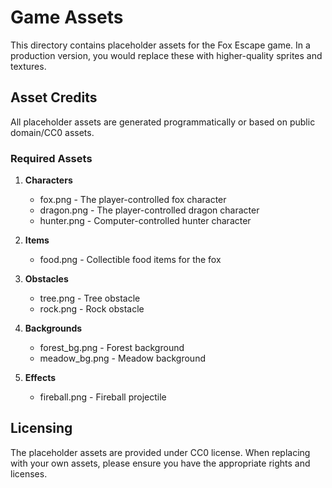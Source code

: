 # Game Assets

This directory contains placeholder assets for the Fox Escape game. In a production version, you would replace these with higher-quality sprites and textures.

## Asset Credits

All placeholder assets are generated programmatically or based on public domain/CC0 assets.

### Required Assets

1. **Characters**
   - fox.png - The player-controlled fox character
   - dragon.png - The player-controlled dragon character
   - hunter.png - Computer-controlled hunter character

2. **Items**
   - food.png - Collectible food items for the fox

3. **Obstacles**
   - tree.png - Tree obstacle
   - rock.png - Rock obstacle

4. **Backgrounds**
   - forest_bg.png - Forest background
   - meadow_bg.png - Meadow background

5. **Effects**
   - fireball.png - Fireball projectile

## Licensing

The placeholder assets are provided under CC0 license. When replacing with your own assets, please ensure you have the appropriate rights and licenses.